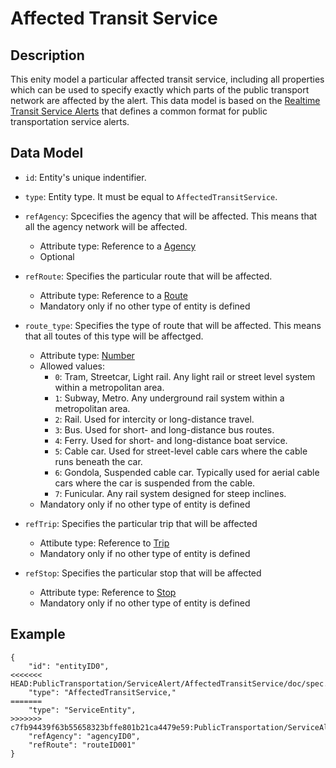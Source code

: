 # Affected Transit Service

## Description
This enity model a particular affected transit service, including all properties which can be used to specify exactly which parts of the public transport network are affected by the alert. This data model is based on the [Realtime Transit Service Alerts](https://developers.google.com/transit/gtfs-realtime/guides/service-alerts) that defines a common format for public transportation service alerts.

## Data Model

- ```id```: Entity's unique indentifier.

- ```type```: Entity type. It must be equal to ```AffectedTransitService```.

- ```refAgency```: Spcecifies the agency that will be affected. This means that all the agency network will be affected.
	- Attribute type: Reference to a [Agency](https://github.com/ftcardoso/dataModels/blob/public_transportation_2/Transportation/PublicTransportTrip/Agency/doc/spec.md)
	- Optional

- ```refRoute```: Specifies the particular route that will be affected.
	- Attribute type: Reference to a [Route](https://github.com/ftcardoso/dataModels/blob/public_transportation_2/Transportation/PublicTransportTrip/Route/doc/spec.md)
	- Mandatory only if no other type of entity is defined

- ```route_type```: Specifies the type of route that will be affected. This means that all toutes of this type will be affectged.
	- Attribute type: [Number](https://github.com/schema.org/Number)
	- Allowed values:
		- ```0```: Tram, Streetcar, Light rail. Any light rail or street level system within a metropolitan area.
		- ```1```: Subway, Metro. Any underground rail system within a metropolitan area.
		- ```2```: Rail. Used for intercity or long-distance travel.
		- ```3```: Bus. Used for short- and long-distance bus routes.
		- ```4```: Ferry. Used for short- and long-distance boat service.
		- ```5```: Cable car. Used for street-level cable cars where the cable runs beneath the car.
		- ```6```: Gondola, Suspended cable car. Typically used for aerial cable cars where the car is suspended from the cable.
		- ```7```: Funicular. Any rail system designed for steep inclines.
	- Mandatory only if no other type of entity is defined

- ```refTrip```: Specifies the particular trip that will be affected
	- Attibute type: Reference to [Trip](https://github.com/ftcardoso/dataModels/blob/public_transportation_2/Transportation/PublicTransportTrip/Trip/doc/spec.md)
	- Mandatory only if no other type of entity is defined

- ```refStop```: Specifies the particular stop that will be affected
	- Attribute type: Reference to [Stop](https://github.com/ftcardoso/dataModels/blob/public_transportation_2/Transportation/PublicTransportTrip/Stop/doc/spec.md)
	- Mandatory only if no other type of entity is defined


## Example

```
{
    "id": "entityID0",
<<<<<<< HEAD:PublicTransportation/ServiceAlert/AffectedTransitService/doc/spec.md
    "type": "AffectedTransitService,"
=======
    "type": "ServiceEntity",
>>>>>>> c7fb94439f63b55658323bffe801b21ca4479e59:PublicTransportation/ServiceAlert/Entity/doc/spec.md
    "refAgency": "agencyID0",
    "refRoute": "routeID001"
}
```

